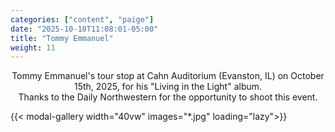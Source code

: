 ```yaml
---
categories: ["content", "paige"]
date: "2025-10-18T11:08:01-05:00"
title: "Tommy Emmanuel"
weight: 11
---
```


<div style="max-width: 1000px; margin-left: auto; margin-right: auto; text-align: center;">

<p>Tommy Emmanuel's tour stop at Cahn Auditorium (Evanston, IL) on October 15th, 2025, for his "Living in the Light" album. <br> Thanks to the Daily Northwestern for the opportunity to shoot this event.</p>

</div>

<div style="display: flex; flex-wrap: wrap; gap: 1rem; justify-content: flex-start;">
    {{< modal-gallery width="40vw" images="*.jpg" loading="lazy">}}
</div>
